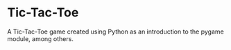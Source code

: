 # Tic-Tac-Toe
A Tic-Tac-Toe game created using Python as an introduction to the pygame module, among others.
